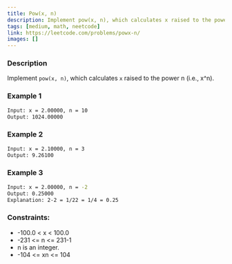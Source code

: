 ```yaml
---
title: Pow(x, n)
description: Implement pow(x, n), which calculates x raised to the power n (i.e., xn).
tags: [medium, math, neetcode]
link: https://leetcode.com/problems/powx-n/
images: []
---
```


### Description

Implement `pow(x, n)`, which calculates `x` raised to the power n (i.e., x^n).

### Example 1

```bash
Input: x = 2.00000, n = 10
Output: 1024.00000
```

### Example 2

```bash
Input: x = 2.10000, n = 3
Output: 9.26100
```

### Example 3

```bash
Input: x = 2.00000, n = -2
Output: 0.25000
Explanation: 2-2 = 1/22 = 1/4 = 0.25
```

### Constraints:

- -100.0 < x < 100.0
- -231 <= n <= 231-1
- n is an integer.
- -104 <= xn <= 104